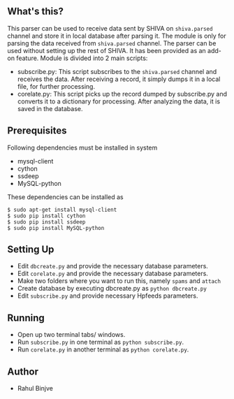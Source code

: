 What's this?
------------
This parser can be used to receive data sent by SHIVA on `shiva.parsed` channel and store it in local database after parsing it. The module is only for parsing the data received from `shiva.parsed` channel. 
The parser can be used without setting up the rest of SHIVA. It has been provided as an add-on feature.
Module is divided into 2 main scripts:

* subscribe.py: This script subscribes to the `shiva.parsed` channel and receives the data. After receiving a record, it simply dumps it in a local file, for further processing.
* corelate.py: This script picks up the record dumped by subscribe.py and converts it to a dictionary for processing. After analyzing the data, it is saved in the database.

Prerequisites
--------------
Following dependencies must be installed in system
* mysql-client
* cython
* ssdeep
* MySQL-python

These dependencies can be installed as

```shell
$ sudo apt-get install mysql-client
$ sudo pip install cython
$ sudo pip install ssdeep
$ sudo pip install MySQL-python
```

Setting Up
----------
* Edit `dbcreate.py` and provide the necessary database parameters.
* Edit `corelate.py` and provide the necessary database parameters.
* Make two folders where you want to run this, namely `spams` and `attach`
* Create database by executing dbcreate.py as `python dbcreate.py`
* Edit `subscribe.py` and provide necessary Hpfeeds parameters.

Running
-------
* Open up two terminal tabs/ windows.
* Run `subscribe.py` in one terminal as `python subscribe.py`.
* Run `corelate.py` in another terminal as `python corelate.py`.

Author
-------
* Rahul Binjve